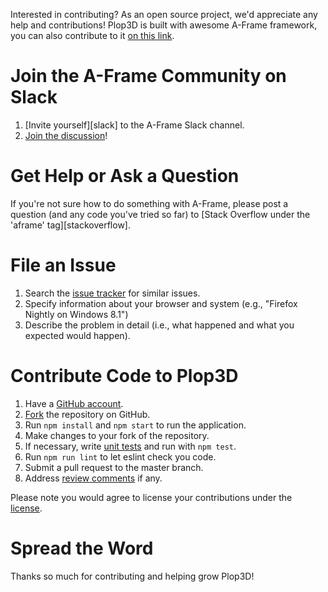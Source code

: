 Interested in contributing? As an open source project, we'd appreciate any help
and contributions! Plop3D is built with awesome A-Frame framework, you can also
contribute to it [on this link](https://github.com/aframevr/aframe).

# Join the A-Frame Community on Slack

1. [Invite yourself][slack] to the A-Frame Slack channel.
2. [Join the discussion](https://aframevr.slack.com)!

# Get Help or Ask a Question

If you're not sure how to do something with A-Frame, please post a question
(and any code you've tried so far) to [Stack Overflow under the 'aframe'
tag][stackoverflow].

# File an Issue

1. Search the [issue tracker](https://github.com/plop3d/plop3d/issues) for similar issues.
2. Specify information about your browser and system (e.g., "Firefox Nightly on Windows 8.1")
3. Describe the problem in detail (i.e., what happened and what you expected would happen).

# Contribute Code to Plop3D

1. Have a [GitHub account](https://github.com/join).
2. [Fork](https://github.com/plop3d/plop3d/fork) the repository on GitHub.
3. Run `npm install` and `npm start` to run the application.
4. Make changes to your fork of the repository.
5. If necessary, write [unit tests](tests/) and run with `npm test`.
6. Run `npm run lint` to let eslint check you code.
7. Submit a pull request to the master branch.
8. Address [review comments](http://stackoverflow.com/questions/9790448/how-to-update-a-pull-request) if any.

Please note you would agree to license your contributions under the [license](LICENSE).

# Spread the Word

Thanks so much for contributing and helping grow Plop3D!
